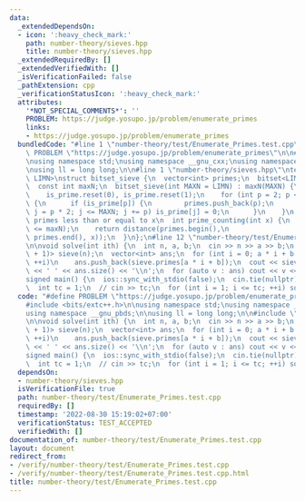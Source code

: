 ```yaml
---
data:
  _extendedDependsOn:
  - icon: ':heavy_check_mark:'
    path: number-theory/sieves.hpp
    title: number-theory/sieves.hpp
  _extendedRequiredBy: []
  _extendedVerifiedWith: []
  _isVerificationFailed: false
  _pathExtension: cpp
  _verificationStatusIcon: ':heavy_check_mark:'
  attributes:
    '*NOT_SPECIAL_COMMENTS*': ''
    PROBLEM: https://judge.yosupo.jp/problem/enumerate_primes
    links:
    - https://judge.yosupo.jp/problem/enumerate_primes
  bundledCode: "#line 1 \"number-theory/test/Enumerate_Primes.test.cpp\"\n#define\
    \ PROBLEM \"https://judge.yosupo.jp/problem/enumerate_primes\"\n\n#include <bits/extc++.h>\n\
    \nusing namespace std;\nusing namespace __gnu_cxx;\nusing namespace __gnu_pbds;\n\
    \nusing ll = long long;\n\n#line 1 \"number-theory/sieves.hpp\"\ntemplate <int\
    \ LIMN>\nstruct bitset_sieve {\n  vector<int> primes;\n  bitset<LIMN + 1> is_prime;\n\
    \  const int maxN;\n  bitset_sieve(int MAXN = LIMN) : maxN(MAXN) {\n    is_prime.set();\n\
    \    is_prime.reset(0), is_prime.reset(1);\n    for (int p = 2; p <= MAXN; p++)\
    \ {\n      if (is_prime[p]) {\n        primes.push_back(p);\n        for (int\
    \ j = p * 2; j <= MAXN; j += p) is_prime[j] = 0;\n      }\n    }\n  }\n  // Count\
    \ primes less than or equal to x\n  int prime_counting(int x) {\n    assert(x\
    \ <= maxN);\n    return distance(primes.begin(),\n                    upper_bound(primes.begin(),\
    \ primes.end(), x));\n  }\n};\n#line 12 \"number-theory/test/Enumerate_Primes.test.cpp\"\
    \n\nvoid solve(int ith) {\n  int n, a, b;\n  cin >> n >> a >> b;\n  bitset_sieve<int(5e8\
    \ + 1)> sieve(n);\n  vector<int> ans;\n  for (int i = 0; a * i + b < (int)sieve.primes.size();\
    \ ++i)\n    ans.push_back(sieve.primes[a * i + b]);\n  cout << sieve.primes.size()\
    \ << ' ' << ans.size() << '\\n';\n  for (auto v : ans) cout << v << ' ';\n}\n\n\
    signed main() {\n  ios::sync_with_stdio(false);\n  cin.tie(nullptr), cin.exceptions(cin.failbit);\n\
    \  int tc = 1;\n  // cin >> tc;\n  for (int i = 1; i <= tc; ++i) solve(i);\n}\n"
  code: "#define PROBLEM \"https://judge.yosupo.jp/problem/enumerate_primes\"\n\n\
    #include <bits/extc++.h>\n\nusing namespace std;\nusing namespace __gnu_cxx;\n\
    using namespace __gnu_pbds;\n\nusing ll = long long;\n\n#include \"../sieves.hpp\"\
    \n\nvoid solve(int ith) {\n  int n, a, b;\n  cin >> n >> a >> b;\n  bitset_sieve<int(5e8\
    \ + 1)> sieve(n);\n  vector<int> ans;\n  for (int i = 0; a * i + b < (int)sieve.primes.size();\
    \ ++i)\n    ans.push_back(sieve.primes[a * i + b]);\n  cout << sieve.primes.size()\
    \ << ' ' << ans.size() << '\\n';\n  for (auto v : ans) cout << v << ' ';\n}\n\n\
    signed main() {\n  ios::sync_with_stdio(false);\n  cin.tie(nullptr), cin.exceptions(cin.failbit);\n\
    \  int tc = 1;\n  // cin >> tc;\n  for (int i = 1; i <= tc; ++i) solve(i);\n}"
  dependsOn:
  - number-theory/sieves.hpp
  isVerificationFile: true
  path: number-theory/test/Enumerate_Primes.test.cpp
  requiredBy: []
  timestamp: '2022-08-30 15:19:02+07:00'
  verificationStatus: TEST_ACCEPTED
  verifiedWith: []
documentation_of: number-theory/test/Enumerate_Primes.test.cpp
layout: document
redirect_from:
- /verify/number-theory/test/Enumerate_Primes.test.cpp
- /verify/number-theory/test/Enumerate_Primes.test.cpp.html
title: number-theory/test/Enumerate_Primes.test.cpp
---
```

